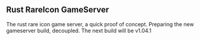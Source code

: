 ## Rust RareIcon GameServer

The rust rare icon game server, a quick proof of concept.
Preparing the new gameserver build, decoupled.
The next build will be v1.04.1